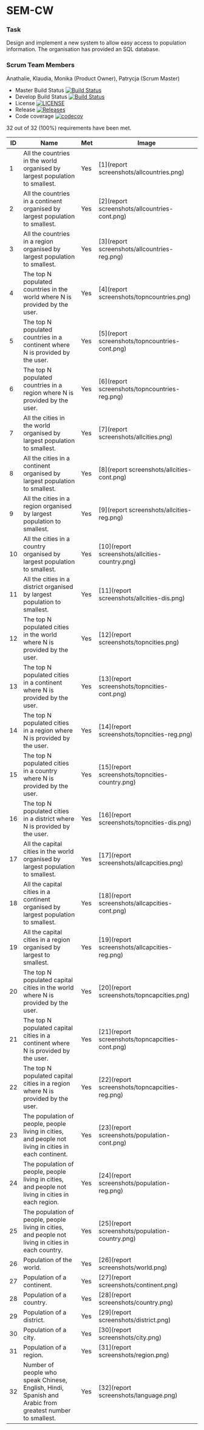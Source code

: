 # SEM-CW

### Task
Design and implement a new system to allow easy access to population information. The organisation has provided an SQL database.

### Scrum Team Members
Anathalie, 
Klaudia, 
Monika (Product Owner), 
Patrycja (Scrum Master)


- Master Build Status [![Build Status](https://travis-ci.com/KlaudiaJaros/SEM-CW.svg?branch=master)](https://travis-ci.com/KlaudiaJaros/SEM-CW)
- Develop Build Status [![Build Status](https://travis-ci.com/KlaudiaJaros/SEM-CW.svg?branch=develop)](https://travis-ci.com/KlaudiaJaros/SEM-CW)  
- License [![LICENSE](https://img.shields.io/github/license/KlaudiaJaros/SEM-CW.svg?style=flat-square)](https://github.com/KlaudiaJaros/SEM-CW/blob/master/LICENSE)
- Release [![Releases](https://img.shields.io/github/release/KlaudiaJaros/SEM-CW/all.svg?style=flat-square)](https://github.com/KlaudiaJaros/SEM-CW/releases)
- Code coverage [![codecov](https://codecov.io/gh/KlaudiaJaros/SEM-CW/branch/master/graph/badge.svg?token=AYX9BK85IP)](https://codecov.io/gh/KlaudiaJaros/SEM-CW)

32 out of 32 (100%) requirements have been met.

| ID | Name | Met | Image |
| --------------- | ------------ |  --------------- | ------------ | 
| 1 | All the countries in the world organised by largest population to smallest. | Yes | [1](report screenshots/allcountries.png) |
| 2 | All the countries in a continent organised by largest population to smallest. | Yes | [2](report screenshots/allcountries-cont.png) |
| 3 | All the countries in a region organised by largest population to smallest. | Yes | [3](report screenshots/allcountries-reg.png) |
| 4 | The top N populated countries in the world where N is provided by the user. | Yes | [4](report screenshots/topncountries.png) |
| 5 | The top N populated countries in a continent where N is provided by the user. | Yes | [5](report screenshots/topncountries-cont.png)|
| 6 | The top N populated countries in a region where N is provided by the user. | Yes |[6](report screenshots/topncountries-reg.png) |
| 7 | All the cities in the world organised by largest population to smallest. | Yes |[7](report screenshots/allcities.png) | 
| 8 | All the cities in a continent organised by largest population to smallest. | Yes | [8](report screenshots/allcities-cont.png)|
| 9 | All the cities in a region organised by largest population to smallest. | Yes | [9](report screenshots/allcities-reg.png) |
| 10 | All the cities in a country organised by largest population to smallest. | Yes | [10](report screenshots/allcities-country.png) |
| 11 | All the cities in a district organised by largest population to smallest. | Yes | [11](report screenshots/allcities-dis.png) |
| 12 | The top N populated cities in the world where N is provided by the user. | Yes | [12](report screenshots/topncities.png) |
| 13 | The top N populated cities in a continent where N is provided by the user. | Yes | [13](report screenshots/topncities-cont.png) |
| 14 | The top N populated cities in a region where N is provided by the user. | Yes | [14](report screenshots/topncities-reg.png) |
| 15 | The top N populated cities in a country where N is provided by the user. | Yes | [15](report screenshots/topncities-country.png) |
| 16 | The top N populated cities in a district where N is provided by the user. | Yes | [16](report screenshots/topncities-dis.png) |
| 17 | All the capital cities in the world organised by largest population to smallest. | Yes | [17](report screenshots/allcapcities.png) |
| 18 | All the capital cities in a continent organised by largest population to smallest. | Yes | [18](report screenshots/allcapcities-cont.png) |
| 19 | All the capital cities in a region organised by largest to smallest. | Yes | [19](report screenshots/allcapcities-reg.png) |
| 20 | The top N populated capital cities in the world where N is provided by the user. | Yes | [20](report screenshots/topncapcities.png) |
| 21 | The top N populated capital cities in a continent where N is provided by the user. | Yes | [21](report screenshots/topncapcities-cont.png) |
| 22 | The top N populated capital cities in a region where N is provided by the user. | Yes | [22](report screenshots/topncapcities-reg.png) |
| 23 | The population of people, people living in cities, and people not living in cities in each continent. | Yes | [23](report screenshots/population-cont.png) |
| 24 | The population of people, people living in cities, and people not living in cities in each region. | Yes | [24](report screenshots/population-reg.png) |
| 25 | The population of people, people living in cities, and people not living in cities in each country. | Yes | [25](report screenshots/population-country.png) |
| 26 | Population of the world. | Yes | [26](report screenshots/world.png) |
| 27 | Population of a continent. | Yes | [27](report screenshots/continent.png) |
| 28 | Population of a country. | Yes | [28](report screenshots/country.png) |
| 29 | Population of a district. | Yes | [29](report screenshots/district.png) |
| 30 | Population of a city. | Yes | [30](report screenshots/city.png) |
| 31 | Population of a region. | Yes | [31](report screenshots/region.png) |
| 32 | Number of people who speak Chinese, English, Hindi, Spanish and Arabic from greatest number to smallest. | Yes | [32](report screenshots/language.png) |




